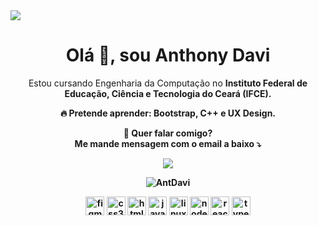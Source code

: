 <img width="auto" src="https://res.cloudinary.com/stefanosaffran/image/upload/v1596557625/ru5sj2goboqrtxl5d8m1.png">

<h1 align="center">Olá 👋, sou Anthony Davi</h1>

<p align="center">
  Estou cursando Engenharia da Computação no <strong>Instituto Federal de Educação, Ciência e Tecnologia do Ceará (IFCE)<strong>.
</p>

<p align="center">
  🔥 Pretende aprender: <strong>Bootstrap, C++ e UX Design.</strong>
</p>

<p align="center">
💌  Quer falar comigo?<br>
  Me mande mensagem com o email a baixo ⤵️
</p>

<p align="center">
<a href="mailto:ant.davi07@gmail.com" alt="Gmail">
<img src="https://img.shields.io/badge/-ant.davi07@gmail.com-e34c41?style=flat-square&labelColor=e34c41&logo=gmail&logoColor=white&link=ant.davi07@gmail.com" /></a>
  
</p>

<p align="center">
<img align="center" src="https://github-readme-stats.vercel.app/api?username=AntDavi&show_icons=true" alt="AntDavi" />
</p>

<p align="center">
<img src="https://www.vectorlogo.zone/logos/figma/figma-icon.svg" alt="figma" width="30" height="30"/>
<img src="https://devicons.github.io/devicon/devicon.git/icons/css3/css3-original-wordmark.svg" alt="css3" width="30" height="30"/>
<img src="https://devicons.github.io/devicon/devicon.git/icons/html5/html5-original-wordmark.svg" alt="html5" width="30" height="30"/> 
<img src="https://devicons.github.io/devicon/devicon.git/icons/javascript/javascript-original.svg" alt="javascript" width="30" height="30"/> 
<img src="https://devicons.github.io/devicon/devicon.git/icons/linux/linux-original.svg" alt="linux" width="30" height="30"/> 
<img src="https://devicons.github.io/devicon/devicon.git/icons/nodejs/nodejs-original-wordmark.svg" alt="nodejs" width="30" height="30"/> 
<img src="https://devicons.github.io/devicon/devicon.git/icons/react/react-original-wordmark.svg" alt="react" width="30" height="30"/> 
<img src="https://devicons.github.io/devicon/devicon.git/icons/typescript/typescript-original.svg" alt="typescript" width="30" height="30"/> 
</p>

